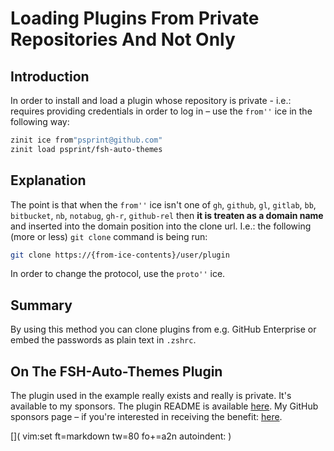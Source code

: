 # Loading Plugins From Private Repositories And Not Only

## Introduction

In order to install and load a plugin whose repository is private - i.e.:
requires providing credentials in order to log in – use the `from''` ice in the
following way:

```zsh
zinit ice from"psprint@github.com"
zinit load psprint/fsh-auto-themes
```

## Explanation

The point is that when the `from''` ice isn't one of `gh`, `github`, `gl`,
`gitlab`, `bb`, `bitbucket`, `nb`, `notabug`, `gh-r`, `github-rel` then **it is
treaten as a domain name** and inserted into the domain position into the clone
url.  I.e.: the following (more or less) `git clone` command is being run:

```zsh
git clone https://{from-ice-contents}/user/plugin
```

In order to change the protocol, use the `proto''` ice.

## Summary

By using this method you can clone plugins from e.g. GitHub Enterprise or embed
the passwords as plain text in `.zshrc`.

## On The FSH-Auto-Themes Plugin

The plugin used in the example really exists and really is private. It's
available to my sponsors. The plugin README is available
[here](../fsh-auto-themes/). My GitHub sponsors page – if you're interested in
receiving the benefit: [here](https://github.com/sponsors/psprint).

[]( vim:set ft=markdown tw=80 fo+=a2n autoindent: )

